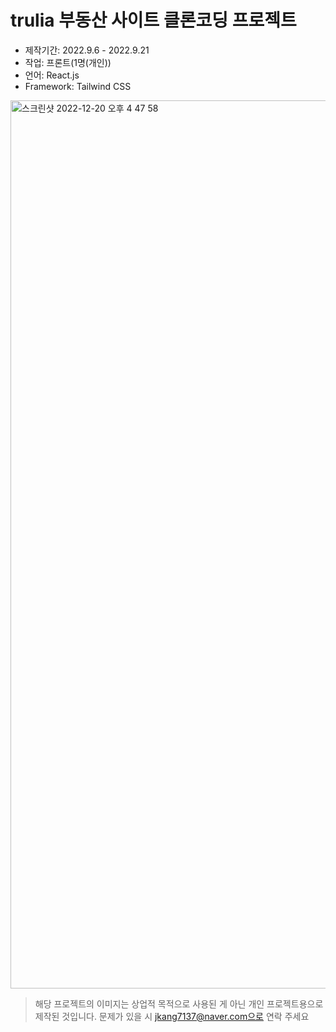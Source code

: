 # trulia 부동산 사이트 클론코딩 프로젝트
- 제작기간: 2022.9.6 - 2022.9.21
- 작업: 프론트(1명(개인))
- 언어: React.js
- Framework: Tailwind CSS

<img width="1421" alt="스크린샷 2022-12-20 오후 4 47 58" src="https://user-images.githubusercontent.com/53555375/208611996-664935f6-8581-464c-903c-ab1d01f6c051.png">

> 해당 프로젝트의 이미지는 상업적 목적으로 사용된 게 아닌 개인 프로젝트용으로 제작된 것입니다. 문제가 있을 시 jkang7137@naver.com으로 연락 주세요
